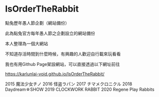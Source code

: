 # IsOrderTheRabbit
點兔歷年愚人節企劃（網站備份）

此為點兔官方每年愚人節之企劃設立的網站備份

本人整理為一個大網站

不知道存活時間到什麼時候，有興趣的人歡迎自行載來玩看看

我也有用Github Page架設網站，可以直接透過以下網址前往

https://karlunlai-void.github.io/IsOrderTheRabbit/

2015 魔法少女チノ
2016 怪盗ラパン
2017 チマメクロニクル
2018 Daydream☆SHOW
2019 CLOCKWORK RABBIT
2020 Regene Play Rabbits
